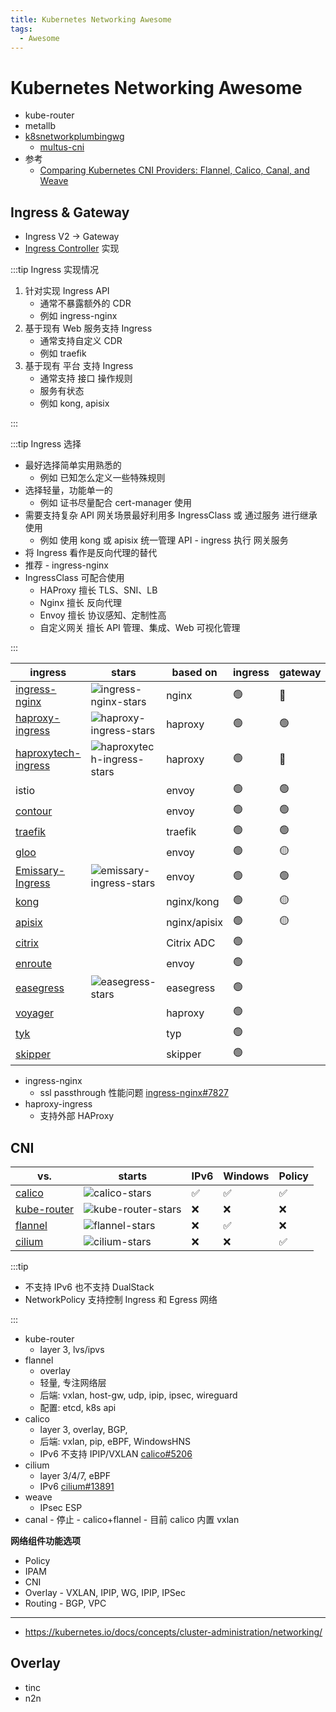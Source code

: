 ```yaml
---
title: Kubernetes Networking Awesome
tags:
  - Awesome
---
```


# Kubernetes Networking Awesome

- kube-router
- metallb
- [k8snetworkplumbingwg](https://github.com/k8snetworkplumbingwg)
  - [multus-cni](https://github.com/k8snetworkplumbingwg/multus-cni)
- 参考
  - [Comparing Kubernetes CNI Providers: Flannel, Calico, Canal, and Weave](https://rancher.com/blog/2019/2019-03-21-comparing-kubernetes-cni-providers-flannel-calico-canal-and-weave/)

## Ingress & Gateway

- Ingress V2 -> Gateway
- [Ingress Controller](https://kubernetes.io/docs/concepts/services-networking/ingress-controllers/#additional-controllers) 实现

:::tip Ingress 实现情况

1. 针对实现 Ingress API
   - 通常不暴露额外的 CDR
   - 例如 ingress-nginx
2. 基于现有 Web 服务支持 Ingress
   - 通常支持自定义 CDR
   - 例如 traefik
3. 基于现有 平台 支持 Ingress
   - 通常支持 接口 操作规则
   - 服务有状态
   - 例如 kong, apisix

:::

:::tip Ingress 选择

- 最好选择简单实用熟悉的
  - 例如 已知怎么定义一些特殊规则
- 选择轻量，功能单一的
  - 例如 证书尽量配合 cert-manager 使用
- 需要支持复杂 API 网关场景最好利用多 IngressClass 或 通过服务 进行继承使用
  - 例如 使用 kong 或 apisix 统一管理 API - ingress 执行 网关服务
- 将 Ingress 看作是反向代理的替代
- 推荐 - ingress-nginx
- IngressClass 可配合使用
  - HAProxy 擅长 TLS、SNI、LB
  - Nginx 擅长 反向代理
  - Envoy 擅长 协议感知、定制性高
  - 自定义网关 擅长 API 管理、集成、Web 可视化管理

:::

| ingress               | stars                        | based on     | ingress | gateway | governance    |
| --------------------- | ---------------------------- | ------------ | ------- | ------- | ------------- |
| [ingress-nginx]       | ![ingress-nginx-stars]       | nginx        | 🟢      | 🔴      |
| [haproxy-ingress]     | ![haproxy-ingress-stars]     | haproxy      | 🟢      | 🟢      |
| [haproxytech-ingress] | ![haproxytech-ingress-stars] | haproxy      | 🟢      | 🔴      | haproxytech   |
| istio                 |                              | envoy        | 🟢      | 🟢      | CNCF/google   |
| [contour]             |                              | envoy        | 🟢      | 🟢      | CNCF          |
| [traefik]             |                              | traefik      | 🟢      | 🟢      |
| [gloo]                |                              | envoy        | 🟢      | 🟡      |
| [Emissary-Ingress]    | ![emissary-ingress-stars]    | envoy        | 🟢      | 🟢      |
| [kong]                |                              | nginx/kong   | 🟢      | 🟡      | Kong          |
| [apisix]              |                              | nginx/apisix | 🟢      | 🟡      | Apache        |
| [citrix]              |                              | Citrix ADC   | 🟢      |
| [enroute]             |                              | envoy        | 🟢      |         | CNCF/saarasio |
| [easegress]           | ![easegress-stars]           | easegress    | 🟢      |         | megaease      |
| [voyager]             |                              | haproxy      | 🟢      |         | AppsCode      |
| [tyk]                 |                              | typ          | 🟢      |
| [skipper]             |                              | skipper      | 🟢      |

[emissary-ingress]: https://github.com/emissary-ingress/emissary
[emissary-ingress-stars]: https://img.shields.io/github/stars/emissary-ingress/emissary
[ingress-nginx]: ./nginx-ingress.md
[ingress-nginx-stars]: https://img.shields.io/github/stars/kubernetes/ingress-nginx
[apisix]: https://github.com/apache/apisix-ingress-controller
[gloo]: https://github.com/solo-io/gloo
[haproxy-ingress]: ./haproxy-ingress.md
[haproxy-ingress-stars]: https://img.shields.io/github/stars/jcmoraisjr/haproxy-ingress
[haproxytech-ingress]: https://github.com/haproxytech/kubernetes-ingress
[haproxytech-ingress-stars]: https://img.shields.io/github/stars/haproxytech/kubernetes-ingress
[kong]: https://github.com/Kong/kubernetes-ingress-controller
[kong-stars]: https://img.shields.io/github/stars/Kong/kubernetes-ingress-controller
[voyager]: https://github.com/voyagermesh/voyager
[contour]: https://github.com/projectcontour/contour
[citrix]: https://github.com/citrix/citrix-k8s-ingress-controller
[enroute]: https://github.com/saarasio/enroute
[easegress]: https://github.com/megaease/easegress
[easegress-stars]: https://img.shields.io/github/stars/megaease/easegress
[tyk]: https://github.com/TykTechnologies/tyk-operator
[skipper]: https://github.com/zalando/skipper
[traefik]: ./traefik-ingress.md

- ingress-nginx
  - ssl passthrough 性能问题 [ingress-nginx#7827](https://github.com/kubernetes/ingress-nginx/issues/7827)
- haproxy-ingress
  - 支持外部 HAProxy

## CNI

| vs.           | starts               | IPv6 | Windows | Policy |
| ------------- | -------------------- | ---- | ------- | ------ |
| [calico]      | ![calico-stars]      | ✅   | ✅      | ✅     |
| [kube-router] | ![kube-router-stars] | ❌   | ❌      | ❌     |
| [flannel]     | ![flannel-stars]     | ❌   | ✅      | ❌     |
| [cilium]      | ![cilium-stars]      | ❌   | ❌      | ✅     |

[cilium]: ./cilium.md
[flannel]: ./flannel.md
[kube-router]: ./kube-router.md
[calico]: ./calico.md
[cilium-stars]: https://img.shields.io/github/stars/cilium/cilium
[flannel-stars]: https://img.shields.io/github/stars/flannel-io/flannel
[kube-router-stars]: https://img.shields.io/github/stars/cloudnativelabs/kube-router
[calico-stars]: https://img.shields.io/github/stars/projectcalico/calico

<!--
[kube-router]: https://github.com/cloudnativelabs/kube-router
[cilium]: https://github.com/cilium/cilium
[flannel]: https://github.com/flannel-io/flannel
[projectcalico/calico]: https://github.com/projectcalico/calico
[k0s-issues]: https://img.shields.io/github/issues/k0sproject/k0s
[k0s-stars]: https://img.shields.io/github/stars/k0sproject/k0s
-->

:::tip

- 不支持 IPv6 也不支持 DualStack
- NetworkPolicy 支持控制 Ingress 和 Egress 网络

:::

- kube-router
  - layer 3, lvs/ipvs
- flannel
  - overlay
  - 轻量, 专注网络层
  - 后端: vxlan, host-gw, udp, ipip, ipsec, wireguard
  - 配置: etcd, k8s api
- calico
  - layer 3, overlay, BGP,
  - 后端: vxlan, pip, eBPF, WindowsHNS
  - IPv6 不支持 IPIP/VXLAN [calico#5206](https://github.com/projectcalico/calico/issues/5206)
- cilium
  - layer 3/4/7, eBPF
  - IPv6 [cilium#13891](https://github.com/cilium/cilium/issues/13891)
- weave
  - IPsec ESP
- canal - 停止 - calico+flannel - 目前 calico 内置 vxlan

**网络组件功能选项**

- Policy
- IPAM
- CNI
- Overlay - VXLAN, IPIP, WG, IPIP, IPSec
- Routing - BGP, VPC

---

- https://kubernetes.io/docs/concepts/cluster-administration/networking/

## Overlay

- tinc
- n2n
